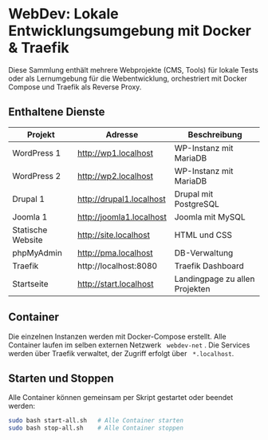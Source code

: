 
# WebDev: Lokale Entwicklungsumgebung mit Docker & Traefik

Diese Sammlung enthält mehrere Webprojekte (CMS, Tools) für lokale Tests oder als Lernumgebung für die Webentwicklung, orchestriert mit Docker Compose und Traefik als Reverse Proxy.

## Enthaltene Dienste

| Projekt      | Adresse                 | Beschreibung         |
|--------------|--------------------------|-----------------------|
| WordPress 1  | http://wp1.localhost     | WP-Instanz mit MariaDB |
| WordPress 2  | http://wp2.localhost     | WP-Instanz mit MariaDB | 
| Drupal 1     | http://drupal1.localhost | Drupal mit PostgreSQL  |
| Joomla 1     | http://joomla1.localhost | Joomla mit MySQL       |
| Statische Website | http://site.localhost | HTML und CSS
| phpMyAdmin   | http://pma.localhost     | DB-Verwaltung          |
| Traefik      | http://localhost:8080    | Traefik Dashboard      |
| Startseite   | http://start.localhost   | Landingpage zu allen Projekten |

## Container

Die einzelnen Instanzen werden mit Docker-Compose erstellt. Alle Container laufen im selben externen Netzwerk ` webdev-net` . Die Services werden über Traefik verwaltet, der Zugriff erfolgt über ` *.localhost`. 


## Starten und Stoppen

Alle Container können gemeinsam per Skript gestartet oder beendet werden:

```bash
sudo bash start-all.sh   # Alle Container starten
sudo bash stop-all.sh    # Alle Container stoppen
```
